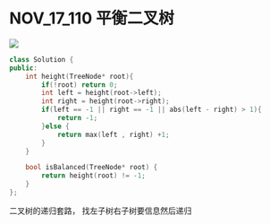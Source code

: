 # NOV_17_110 平衡二叉树

![](https://tva1.sinaimg.cn/large/0081Kckwgy1gksm4rkm73j31da0u0gqq.jpg)

``` c++
class Solution {
public:
    int height(TreeNode* root){
        if(!root) return 0;
        int left = height(root->left);
        int right = height(root->right);
        if(left == -1 || right == -1 || abs(left - right) > 1){
            return -1;
        }else {
            return max(left , right) +1;
        }
    }

    bool isBalanced(TreeNode* root) {
        return height(root) != -1;
    }
};
```

二叉树的递归套路， 找左子树右子树要信息然后递归